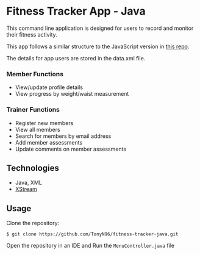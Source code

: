 # Fitness Tracker App - Java

This command line application is designed for users to record and monitor their fitness activity.

This app follows a similar structure to the JavaScript version in [this repo](https://github.com/TonyN96/fitness-tracker-js).

The details for app users are stored in the data.xml file.

### Member Functions

- View/update profile details
- View progress by weight/waist measurement

### Trainer Functions

- Register new members
- View all members
- Search for members by email address
- Add member assessments
- Update comments on member assessments

## Technologies

- Java, XML
- [XStream](https://x-stream.github.io/index.html)

## Usage

Clone the repository:
```
$ git clone https://github.com/TonyN96/fitness-tracker-java.git
```

Open the repository in an IDE and Run the `MenuController.java` file